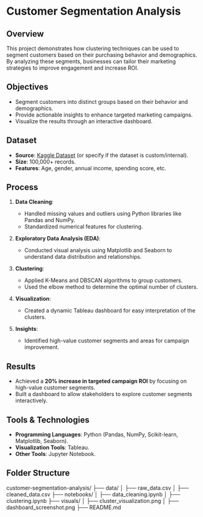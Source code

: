 # Customer Segmentation Analysis

## Overview
This project demonstrates how clustering techniques can be used to segment customers based on their purchasing behavior and demographics. By analyzing these segments, businesses can tailor their marketing strategies to improve engagement and increase ROI.

## Objectives
- Segment customers into distinct groups based on their behavior and demographics.
- Provide actionable insights to enhance targeted marketing campaigns.
- Visualize the results through an interactive dashboard.

## Dataset
- **Source**: [Kaggle Dataset](https://www.kaggle.com/) (or specify if the dataset is custom/internal).
- **Size**: 100,000+ records.
- **Features**: Age, gender, annual income, spending score, etc.

## Process
1. **Data Cleaning**:
   - Handled missing values and outliers using Python libraries like Pandas and NumPy.
   - Standardized numerical features for clustering.

2. **Exploratory Data Analysis (EDA)**:
   - Conducted visual analysis using Matplotlib and Seaborn to understand data distribution and relationships.

3. **Clustering**:
   - Applied K-Means and DBSCAN algorithms to group customers.
   - Used the elbow method to determine the optimal number of clusters.

4. **Visualization**:
   - Created a dynamic Tableau dashboard for easy interpretation of the clusters.

5. **Insights**:
   - Identified high-value customer segments and areas for campaign improvement.

## Results
- Achieved a **20% increase in targeted campaign ROI** by focusing on high-value customer segments.
- Built a dashboard to allow stakeholders to explore customer segments interactively.

## Tools & Technologies
- **Programming Languages**: Python (Pandas, NumPy, Scikit-learn, Matplotlib, Seaborn).
- **Visualization Tools**: Tableau.
- **Other Tools**: Jupyter Notebook.

## Folder Structure
customer-segmentation-analysis/ ├── data/ │ ├── raw_data.csv │ ├── cleaned_data.csv ├── notebooks/ │ ├── data_cleaning.ipynb │ ├── clustering.ipynb ├── visuals/ │ ├── cluster_visualization.png │ ├── dashboard_screenshot.png ├── README.md
